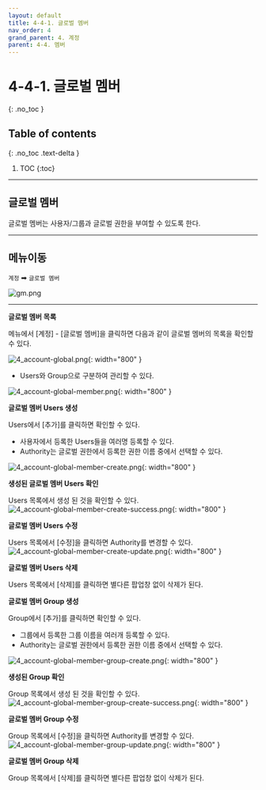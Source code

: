 ```yaml
---
layout: default
title: 4-4-1. 글로벌 멤버
nav_order: 4
grand_parent: 4. 계정
parent: 4-4. 멤버
---
```


# 4-4-1. 글로벌 멤버
{: .no_toc }

## Table of contents
{: .no_toc .text-delta }

1. TOC
{:toc}

---

## 글로벌 멤버
글로벌 멤버는 사용자/그룹과 글로벌 권한을 부여할 수 있도록 한다.

---

## 메뉴이동
`계정` ➡ `글로벌 멤버`

![gm.png](/assets/images/auth/gm.png)

---

**글로벌 멤버 목록**

메뉴에서 [계정] - [글로벌 멤버]을 클릭하면 다음과 같이 글로벌 멤버의 목록을 확인할 수 있다.

![4_account-global.png](/assets/images/auth/4_account-global.png){: width="800" }

- Users와 Group으로 구분하여 관리할 수 있다.

![4_account-global-member.png](/assets/images/auth/4_account-global-member.png){: width="800" }

**글로벌 멤버 Users 생성**

Users에서 [추가]를 클릭하면 확인할 수 있다.

- 사용자에서 등록한 Users들을 여러명 등록할 수 있다.
- Authority는 글로벌 권한에서 등록한 권한 이름 중에서 선택할 수 있다.

![4_account-global-member-create.png](/assets/images/auth/4_account-global-member-create.png){: width="800" }

**생성된 글로벌 멤버 Users 확인**

Users 목록에서 생성 된 것을 확인할 수 있다.
![4_account-global-member-create-success.png](/assets/images/auth/4_account-global-member-create-success.png){: width="800" }

**글로벌 멤버 Users 수정**

Users 목록에서 [수정]을 클릭하면 Authority를 변경할 수 있다.
![4_account-global-member-create-update.png](/assets/images/auth/4_account-global-member-create-update.png){: width="800" }

**글로벌 멤버 Users 삭제**

Users 목록에서 [삭제]를 클릭하면 별다른 팝업창 없이 삭제가 된다.


**글로벌 멤버 Group 생성**

Group에서 [추가]를 클릭하면 확인할 수 있다.

- 그룹에서 등록한 그룹 이름을 여러개 등록할 수 있다.
- Authority는 글로벌 권한에서 등록한 권한 이름 중에서 선택할 수 있다.

![4_account-global-member-group-create.png](/assets/images/auth/4_account-global-member-group-create.png){: width="800" }

**생성된 Group 확인**

Group 목록에서 생성 된 것을 확인할 수 있다.
![4_account-global-member-group-create-success.png](/assets/images/auth/4_account-global-member-group-create-success.png){: width="800" }

**글로벌 멤버 Group 수정**

Group 목록에서 [수정]을 클릭하면 Authority를 변경할 수 있다.
![4_account-global-member-group-update.png](/assets/images/auth/4_account-global-member-group-update.png){: width="800" }

**글로벌 멤버 Group 삭제**

Group 목록에서 [삭제]를 클릭하면 별다른 팝업창 없이 삭제가 된다.
